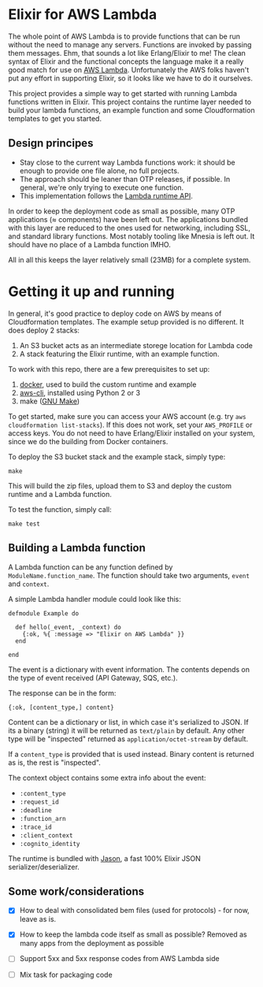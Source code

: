 # Elixir for AWS Lambda

The whole point of AWS Lambda is to provide functions that can be run without
the need to manage any servers. Functions are invoked by passing them messages.
Ehm, that sounds a lot like Erlang/Elixir to me! The clean syntax of Elixir and
the functional concepts the language  make it a really good match for use on
[AWS Lambda](https://aws.amazon.com/lambda/). Unfortunately the AWS folks
haven't put any effort in supporting Elixir, so it looks like we have to do it
ourselves.

This project provides a simple way to get started with running Lambda functions
written in Elixir. This project contains the runtime layer needed to build your
lambda functions, an example function and some Cloudformation templates to get
you started.

## Design principes

- Stay close to the current way Lambda functions work: it should be enough to
  provide one file alone, no full projects.
- The approach should be leaner than OTP releases, if possible. In general,
  we're only trying to execute one function.
- This implementation follows the [Lambda runtime
  API](https://docs.aws.amazon.com/lambda/latest/dg/runtimes-api.html).

In order to keep the deployment code as small as possible, many OTP
applications (≈ components) have been left out. The applications bundled with
this layer are reduced to the ones used for networking, including SSL, and
standard library functions. Most notably tooling like Mnesia is left out. It
should have no place of a Lambda function IMHO.

All in all this keeps the layer relatively small (23MB) for a complete system.


# Getting it up and running

In general, it's good practice to deploy code on AWS by means of Cloudformation
templates. The example setup provided is no different. It does deploy 2 stacks:

 1. An S3 bucket acts as an intermediate storege location for Lambda code
 2. A stack featuring the Elixir runtime, with an example function.

To work with this repo, there are a few prerequisites to set up:

 1. [docker](https://www.docker.com), used to build the custom runtime and example
 2. [aws-cli](https://aws.amazon.com/cli/), installed using Python 2 or 3
 3. make ([GNU Make](https://www.gnu.org/software/make/))

To get started, make sure you can access your AWS account (e.g. try `aws
cloudformation list-stacks`). If this does not work, set your `AWS_PROFILE` or
access keys. You do not need to have Erlang/Elixir installed on your system,
since we do the building from Docker containers.

To deploy the S3 bucket stack and the example stack, simply type:

    make

This will build the zip files, upload them to S3 and deploy the custom runtime
and a Lambda function.

To test the function, simply call:

    make test

## Building a Lambda function

A Lambda function can be any function defined by `ModuleName.function_name`. The function should take two arguments, `event` and `context`.

A simple Lambda handler module could look like this:

    defmodule Example do

      def hello(_event, _context) do
        {:ok, %{ :message => "Elixir on AWS Lambda" }}
      end

    end

The event is a dictionary with event information. The contents depends on the type of event received (API Gateway, SQS, etc.).

The response can be in the form:

    {:ok, [content_type,] content}

Content can be a dictionary or list, in which case it's serialized to JSON. If its a binary (string) it will be returned as `text/plain` by default. Any other type will be "inspected" returned as `application/octet-stream` by default.

If a `content_type` is provided that is used instead. Binary content is returned as is, the rest is "inspected".

The context object contains some extra info about the event:

  - `:content_type`
  - `:request_id`
  - `:deadline`
  - `:function_arn`
  - `:trace_id`
  - `:client_context`
  - `:cognito_identity`

The runtime is bundled with [Jason](https://hex.pm/packages/jason), a fast 100% Elixir JSON serializer/deserializer.

## Some work/considerations

- [X] How to deal with consolidated bem files (used for protocols) - for now,
  leave as is.
- [X] How to keep the lambda code itself as small as possible? Removed as many
  apps from the deployment as possible
- [ ] Support 5xx and 5xx response codes from AWS Lambda side
- [ ] Mix task for packaging code


